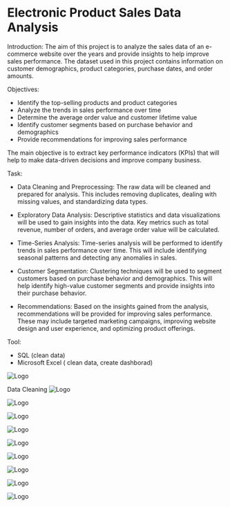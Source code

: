 # Electronic Product Sales Data Analysis

Introduction:
The aim of this project is to analyze the sales data of an e-commerce website over the years and provide insights to help improve sales performance. The dataset used in this project contains information on customer demographics, product categories, purchase dates, and order amounts.

Objectives:

- Identify the top-selling products and product categories
- Analyze the trends in sales performance over time
- Determine the average order value and customer lifetime value
- Identify customer segments based on purchase behavior and demographics
- Provide recommendations for improving sales performance

The main objective is to extract key performance indicators (KPIs) that will help to make data-driven decisions and improve company business. 

Task: 
- Data Cleaning and Preprocessing: The raw data will be cleaned and prepared for analysis. This includes removing duplicates, dealing with missing values, and standardizing data types.

- Exploratory Data Analysis: Descriptive statistics and data visualizations will be used to gain insights into the data. Key metrics such as total revenue, number of orders, and average order value will be calculated.

- Time-Series Analysis: Time-series analysis will be performed to identify trends in sales performance over time. This will include identifying seasonal patterns and detecting any anomalies in sales.

- Customer Segmentation: Clustering techniques will be used to segment customers based on purchase behavior and demographics. This will help identify high-value customer segments and provide insights into their purchase behavior.

- Recommendations: Based on the insights gained from the analysis, recommendations will be provided for improving sales performance. These may include targeted marketing campaigns, improving website design and user experience, and optimizing product offerings.

Tool:
- SQL (clean data)
- Microsoft Excel ( clean data, create dashborad) 

![Logo](https://github.com/JerylLee/Ecommerce-Sales-Data-Analysis/blob/main/Screen%20Shot%202023-04-07%20at%206.49.23%20PM.png?raw=true)

Data Cleaning
![Logo](https://github.com/JerylLee/ElectronicProductSalesAnalysis/blob/main/Screen%20Shot%202023-04-23%20at%204.41.23%20PM.png?raw=true)

![Logo](https://github.com/JerylLee/Ecommerce-Sales-Data-Analysis/blob/main/Screen%20Shot%202022-12-25%20at%205.21.27%20AM.png?raw=true)

![Logo](https://github.com/JerylLee/Ecommerce-Sales-Data-Analysis/blob/main/Screen%20Shot%202022-12-25%20at%205.21.37%20AM.png?raw=true)

![Logo](https://github.com/JerylLee/ElectronicProductSalesAnalysis/blob/main/Screen%20Shot%202023-04-23%20at%204.44.16%20PM.png?raw=true)

![Logo](https://github.com/JerylLee/ElectronicProductSalesAnalysis/blob/main/Screen%20Shot%202023-04-23%20at%204.44.41%20PM.png?raw=true)

![Logo](https://github.com/JerylLee/ElectronicProductSalesAnalysis/blob/main/Screen%20Shot%202023-04-23%20at%204.44.53%20PM.png?raw=true)

![Logo](https://github.com/JerylLee/ElectronicProductSalesAnalysis/blob/main/Screen%20Shot%202023-04-23%20at%204.45.17%20PM.png?raw=true)

![Logo](https://github.com/JerylLee/ElectronicProductSalesAnalysis/blob/main/Screen%20Shot%202023-04-23%20at%204.45.05%20PM.png?raw=true)

![Logo](https://github.com/JerylLee/Ecommerce-Sales-Data-Analysis/blob/main/Screen%20Shot%202022-12-25%20at%205.33.01%20AM.png?raw=true)


